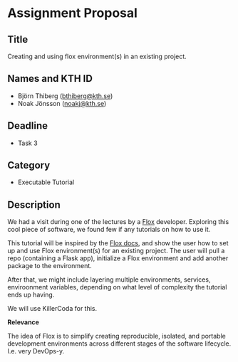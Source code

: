 # Assignment Proposal

## Title

Creating and using flox environment(s) in an existing project.

## Names and KTH ID

- Björn Thiberg (bthiberg@kth.se)
- Noak Jönsson (noakj@kth.se)

## Deadline

- Task 3

## Category

- Executable Tutorial

## Description

We had a visit during one of the lectures by a [Flox](https://flox.dev/docs/) developer. Exploring this cool piece of software, we found few if any tutorials on how to use it.

This tutorial will be inspired by the [Flox docs](https://flox.dev/docs/), and show the user how to set up and use Flox environment(s) for an existing project. The user will pull a repo (containing a Flask app), initialize a Flox environment and add another package to the environment. 

After that, we might include layering multiple environments, services, enviroonment variables, depending on what level of complexity the tutorial ends up having.

We will use KillerCoda for this.

**Relevance**

The idea of Flox is to simplify creating reproducible, isolated, and portable development environments across different stages of the software lifecycle. I.e. very DevOps-y.
